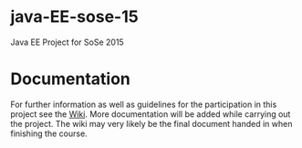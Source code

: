 # java-EE-sose-15

Java EE Project for SoSe 2015

# Documentation
For further information as well as guidelines for the participation in this project see the [Wiki](https://github.com/ndea/java-EE-sose-15/wiki). More documentation will be added while carrying out the project. The wiki may very likely be the final document handed in when finishing the course. 



